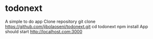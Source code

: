 # todonext
A simple to do app
Clone repository 
git clone https://github.com/jibolaoseni/todonext.git
cd todonext
npm install 
App should start http://localhost.com:3000
